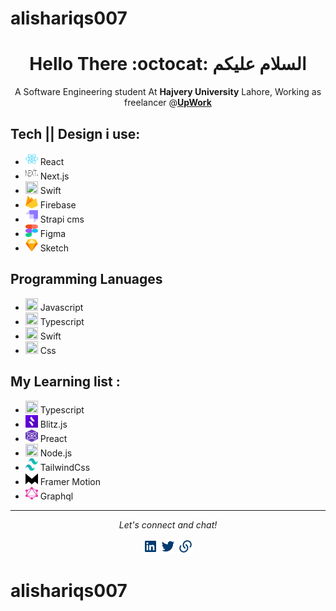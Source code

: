 # alishariqs007
<div align="center">
  
# Hello There  :octocat:   السلام عليكم    

A Software Engineering student At **Hajvery University** Lahore, Working as freelancer @[**UpWork**](https://www.upwork.com/freelancers/~016d43eb9f4373618f)

</div>

## Tech || Design i use:
- <img height="20px" width="20px" src="Assesstes/react-2.svg"/>  React 
- <img height="20px" width="20px" src="Assesstes/nextjs-3.svg"/> Next.js
- <img height="20px" width="20px" src="https://cdn.iconscout.com/icon/free/png-256/swift-21-1175088.png"/> Swift
- <img height="20px" width="20px" src="Assesstes/firebase.svg"/>  Firebase
- <img height="20px" width="20px" src="Assesstes/strapi.svg"/>  Strapi cms
- <img height="20px" width="20px" src="Assesstes/figma.svg"/>  Figma
- <img height="20px" width="20px" src="Assesstes/sketch.svg"/> Sketch

## Programming Lanuages 
- <img height="20px" width="20px" src="https://cdn.iconscout.com/icon/free/png-256/javascript-1-225993.png"/> Javascript
- <img height="20px" width="20px" src="https://cdn.iconscout.com/icon/free/png-256/typescript-1174965.png"/> Typescript
- <img height="20px" width="20px" src="https://cdn.iconscout.com/icon/free/png-256/swift-21-1175088.png"/> Swift
- <img height="20px" width="20px" src="https://unpkg.com/simple-icons@4.21.0/icons/css3.svg" /> Css

## My Learning list :
-  <img height="20px" width="20px" src="https://cdn.iconscout.com/icon/free/png-256/typescript-1174965.png"/> Typescript
-  <img height="20px" width="20px" src="Assesstes/blitz.png"/>  Blitz.js
-  <img height="20px" width="20px" src="Assesstes/preact.svg"/> Preact
-  <img height="20px" width="20px" src="https://cdn.iconscout.com/icon/free/png-256/node-js-1174925.png"/> Node.js 
-  <img height="20px" width="20px" src="Assesstes/tailwindcss.svg"/> TailwindCss
-  <img height="20px" width="20px" src="Assesstes/Framer.svg"/> Framer Motion
-  <img height="20px" width="20px" src="Assesstes/graphql.svg"/> Graphql 

<hr>
<p align="center">
  <i>Let's connect and chat!</i>

  <p align="center">
    <a href="https://www.linkedin.com/in/shariq-ali-549588129/" alt="Linkedin"><img src="https://raw.githubusercontent.com/alioh/alioh/master/linkedin-box-fill.png"></a>
    <a href="https://twitter.com/shariqali100" alt="Twitter"><img src="https://raw.githubusercontent.com/alioh/alioh/master/twitter-fill.png"></a>
    <a href="https://www.shariq.tech/" alt="My site"><img src="https://raw.githubusercontent.com/alioh/alioh/master/links-fill.png"></a>
  </p>

</p>

# alishariqs007
